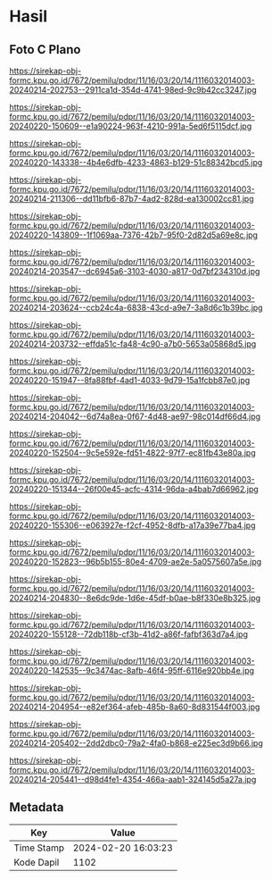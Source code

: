 # Hasil

## Foto C Plano

https://sirekap-obj-formc.kpu.go.id/7672/pemilu/pdpr/11/16/03/20/14/1116032014003-20240214-202753--2911ca1d-354d-4741-98ed-9c9b42cc3247.jpg

https://sirekap-obj-formc.kpu.go.id/7672/pemilu/pdpr/11/16/03/20/14/1116032014003-20240220-150609--e1a90224-963f-4210-991a-5ed6f5115dcf.jpg

https://sirekap-obj-formc.kpu.go.id/7672/pemilu/pdpr/11/16/03/20/14/1116032014003-20240220-143338--4b4e6dfb-4233-4863-b129-51c88342bcd5.jpg

https://sirekap-obj-formc.kpu.go.id/7672/pemilu/pdpr/11/16/03/20/14/1116032014003-20240214-211306--dd11bfb6-87b7-4ad2-828d-ea130002cc81.jpg

https://sirekap-obj-formc.kpu.go.id/7672/pemilu/pdpr/11/16/03/20/14/1116032014003-20240220-143809--1f1069aa-7376-42b7-95f0-2d82d5a69e8c.jpg

https://sirekap-obj-formc.kpu.go.id/7672/pemilu/pdpr/11/16/03/20/14/1116032014003-20240214-203547--dc6945a6-3103-4030-a817-0d7bf234310d.jpg

https://sirekap-obj-formc.kpu.go.id/7672/pemilu/pdpr/11/16/03/20/14/1116032014003-20240214-203624--ccb24c4a-6838-43cd-a9e7-3a8d6c1b39bc.jpg

https://sirekap-obj-formc.kpu.go.id/7672/pemilu/pdpr/11/16/03/20/14/1116032014003-20240214-203732--effda51c-fa48-4c90-a7b0-5653a05868d5.jpg

https://sirekap-obj-formc.kpu.go.id/7672/pemilu/pdpr/11/16/03/20/14/1116032014003-20240220-151947--8fa88fbf-4ad1-4033-9d79-15a1fcbb87e0.jpg

https://sirekap-obj-formc.kpu.go.id/7672/pemilu/pdpr/11/16/03/20/14/1116032014003-20240214-204042--6d74a8ea-0f67-4d48-ae97-98c014df66d4.jpg

https://sirekap-obj-formc.kpu.go.id/7672/pemilu/pdpr/11/16/03/20/14/1116032014003-20240220-152504--9c5e592e-fd51-4822-97f7-ec81fb43e80a.jpg

https://sirekap-obj-formc.kpu.go.id/7672/pemilu/pdpr/11/16/03/20/14/1116032014003-20240220-151344--26f00e45-acfc-4314-96da-a4bab7d66962.jpg

https://sirekap-obj-formc.kpu.go.id/7672/pemilu/pdpr/11/16/03/20/14/1116032014003-20240220-155306--e063927e-f2cf-4952-8dfb-a17a39e77ba4.jpg

https://sirekap-obj-formc.kpu.go.id/7672/pemilu/pdpr/11/16/03/20/14/1116032014003-20240220-152823--96b5b155-80e4-4709-ae2e-5a0575607a5e.jpg

https://sirekap-obj-formc.kpu.go.id/7672/pemilu/pdpr/11/16/03/20/14/1116032014003-20240214-204830--8e6dc9de-1d6e-45df-b0ae-b8f330e8b325.jpg

https://sirekap-obj-formc.kpu.go.id/7672/pemilu/pdpr/11/16/03/20/14/1116032014003-20240220-155128--72db118b-cf3b-41d2-a86f-fafbf363d7a4.jpg

https://sirekap-obj-formc.kpu.go.id/7672/pemilu/pdpr/11/16/03/20/14/1116032014003-20240220-142535--9c3474ac-8afb-46f4-95ff-6116e920bb4e.jpg

https://sirekap-obj-formc.kpu.go.id/7672/pemilu/pdpr/11/16/03/20/14/1116032014003-20240214-204954--e82ef364-afeb-485b-8a60-8d831544f003.jpg

https://sirekap-obj-formc.kpu.go.id/7672/pemilu/pdpr/11/16/03/20/14/1116032014003-20240214-205402--2dd2dbc0-79a2-4fa0-b868-e225ec3d9b66.jpg

https://sirekap-obj-formc.kpu.go.id/7672/pemilu/pdpr/11/16/03/20/14/1116032014003-20240214-205441--d98d4fe1-4354-466a-aab1-324145d5a27a.jpg


## Metadata

| Key        | Value               |
| ---------- | ------------------- |
| Time Stamp | 2024-02-20 16:03:23 |
| Kode Dapil | 1102                |



